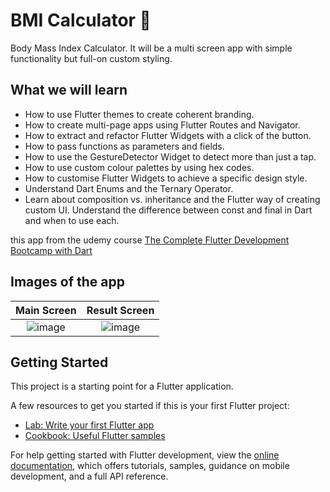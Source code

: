 # BMI Calculator 💪


 Body Mass Index Calculator. It will be a multi screen app with simple functionality but full-on custom styling.

## What we will learn
- How to use Flutter themes to create coherent branding.
- How to create multi-page apps using Flutter Routes and Navigator.
- How to extract and refactor Flutter Widgets with a click of the button.
- How to pass functions as parameters and fields.
- How to use the GestureDetector Widget to detect more than just a tap.
- How to use custom colour palettes by using hex codes.
- How to customise Flutter Widgets to achieve a specific design style.
- Understand Dart Enums and the Ternary Operator.
- Learn about composition vs. inheritance and the Flutter way of creating custom UI.
Understand the difference between const and final in Dart and when to use each.

this app from the udemy course [The Complete Flutter Development Bootcamp with Dart](https://www.udemy.com/course/flutter-bootcamp-with-dart/)

## Images of  the app

Main Screen            |  Result Screen
:-------------------------:|:-------------------------:
![image](https://user-images.githubusercontent.com/11816618/227897999-43f5b56b-8283-4b47-99a0-62e1ef19875a.png)| ![image](https://user-images.githubusercontent.com/11816618/227898082-2efcdfd6-bb02-44e5-8a8f-5a72484b1868.png)
## Getting Started

This project is a starting point for a Flutter application.

A few resources to get you started if this is your first Flutter project:

- [Lab: Write your first Flutter app](https://docs.flutter.dev/get-started/codelab)
- [Cookbook: Useful Flutter samples](https://docs.flutter.dev/cookbook)

For help getting started with Flutter development, view the
[online documentation](https://docs.flutter.dev/), which offers tutorials,
samples, guidance on mobile development, and a full API reference.
